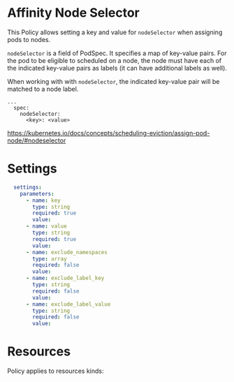 # Affinity Node Selector

This Policy allows setting a key and value for `nodeSelector` when assigning pods to nodes. 

`nodeSelector` is a field of PodSpec. It specifies a map of key-value pairs. For the pod to be eligible to scheduled on a node, the node must have each of the indicated key-value pairs as labels (it can have additional labels as well). 


When working with with `nodeSelector`, the indicated key-value pair will be matched to a node label.  

```
...
  spec:
    nodeSelector:
      <key>: <value>
```
https://kubernetes.io/docs/concepts/scheduling-eviction/assign-pod-node/#nodeselector


# Settings
```yaml
  settings:
    parameters:
      - name: key
        type: string
        required: true
        value:
      - name: value
        type: string
        required: true
        value:
      - name: exclude_namespaces
        type: array
        required: false
        value:
      - name: exclude_label_key
        type: string
        required: false
        value:
      - name: exclude_label_value
        type: string
        required: false
        value:
```

# Resources
Policy applies to resources kinds:

